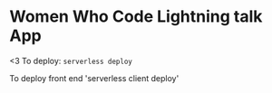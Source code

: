 # Women Who Code Lightning talk App

<3
To deploy:
`serverless deploy`

To deploy front end
'serverless client deploy' 